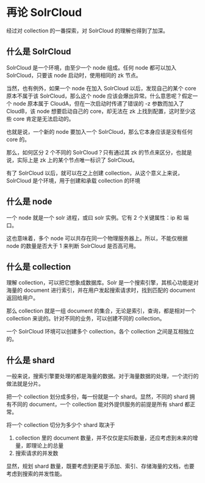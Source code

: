 # 再论 SolrCloud

经过对 collection 的一番探索，对 SolrCloud 的理解也得到了加深。

## 什么是 SolrCloud

SolrCloud 是一个环境，由至少一个 node 组成。任何 node 都可以加入 SolrCloud，只要该 node 启动时，使用相同的 zk 节点。

当然，也有例外，如果一个 node 在加入 SolrCloud 以后，发现自己的某个 core 原本不属于该 SolrCloud，那么这个 node 应该会爆出异常。什么意思呢？假定一个 node 原本属于 CloudA，但在一次启动时传递了错误的 -z 参数而加入了 CloudB，该 node 想要启动自己的 core，却无法在 zk 上找到配置，这时至少这些 core 肯定是无法启动的。

也就是说，一个新的 node 要加入一个 SolrCloud，那么它本身应该是没有任何 core 的。

那么，如何区分 2 个不同的 SolrCloud？只有通过其 zk 的节点来区分，也就是说，实际上是 zk 上的某个节点唯一标识了 SolrCloud。

有了 SolrCloud 以后，就可以在之上创建 collection，从这个意义上来说，SolrCloud 是个环境，用于创建和承载 collection 的环境

## 什么是 node

一个 node 就是一个 solr 进程，或曰 solr 实例。它有 2 个关键属性：ip 和 端口。

这也意味着，多个 node 可以共存在同一个物理服务器上。所以，不能仅根据 node 的数量是否大于 1 来判断 SolrCloud 是否高可用。

## 什么是 collection

理解 collection，可以把它想象成数据库。Solr 是一个搜索引擎，其核心功能是对海量的 document 进行索引，并在用户发起搜索请求时，找到匹配的 document 返回给用户。

那么 collection 就是一组 document 的集合，无论是索引，查询，都是相对一个 collection 来说的。针对不同的业务，可以创建不同的 collection。

一个 SolrCloud 环境可以创建多个 collection，各个 collection 之间是互相独立的。

## 什么是 shard

一般来说，搜索引擎要处理的都是海量的数据。对于海量数据的处理，一个流行的做法就是分片。

把一个 collection 划分成多份，每一份就是一个 shard。显然，不同的 shard 拥有不同的 document，一个 collection 能对外提供服务的前提是所有 shard 都正常。

将一个 collection 切分为多少个 shard 取决于

1. collection 里的 document 数量，并不仅仅是实际数量，还应考虑到未来的增量，即理论上的总量
2. 搜索请求的并发数

显然，规划 shard 数量，既要考虑到更易于添加、索引、存储海量的文档，也要考虑到搜索的并发性能。